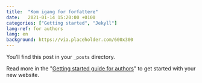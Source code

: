 ```yaml
---
title:  "Kom igang for forfattere"
date:   2021-01-14 15:20:00 +0100
categories: ["Getting started", "Jekyll"]
lang-ref: for authors
lang: en
background: https://via.placeholder.com/600x300
---
```

You’ll find this post in your `_posts` directory.

Read more in the "[Getting started guide for authors](https://github.com/gbif/hosted-portals/blob/main/getting-started/for-authors.md)" to get started with your new website.